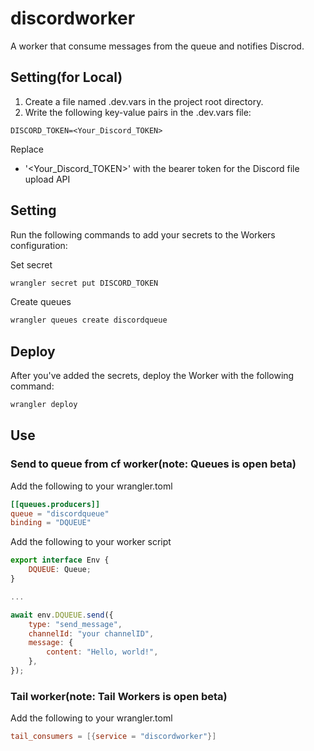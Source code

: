# discordworker
A worker that consume messages from the queue and notifies Discrod. 

## Setting(for Local)
1. Create a file named .dev.vars in the project root directory.
2. Write the following key-value pairs in the .dev.vars file:
  ```
  DISCORD_TOKEN=<Your_Discord_TOKEN>
  ```

Replace 
- '<Your_Discord_TOKEN>' with the bearer token for the Discord file upload API

## Setting
Run the following commands to add your secrets to the Workers configuration:

Set secret
```bash
wrangler secret put DISCORD_TOKEN
```

Create queues
```bash
wrangler queues create discordqueue
```

## Deploy
After you've added the secrets, deploy the Worker with the following command:
```bash
wrangler deploy
```

## Use
### Send to queue from cf worker(note: Queues is open beta)
Add the following to your wrangler.toml

```toml
[[queues.producers]]
queue = "discordqueue"
binding = "DQUEUE"
```

Add the following to your worker script

```js
export interface Env {
	DQUEUE: Queue;
}

...

await env.DQUEUE.send({
    type: "send_message",
    channelId: "your channelID",
    message: {
        content: "Hello, world!",
    },
});
```

### Tail worker(note: Tail Workers is open beta)
Add the following to your wrangler.toml

```toml
tail_consumers = [{service = "discordworker"}]
```
